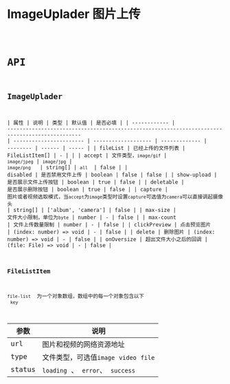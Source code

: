 # ImageUplader 图片上传

<code src="./demos/demo1.tsx" />

# API

## ImageUplader

| 属性         | 说明                                                                                           | 类型                    | 默认值              | 是否必填      |
| ------------ | ---------------------------------------------------------------------------------------------- | ----------------------- | ------------------- | ------------- | -------- | ------ | ----- |
| fileList     | 已经上传的文件列表                                                                             | FileListItem[]          | -                   |               |
| accept       | 文件类型，`image/gif`                                                                          | `image/jpeg`            | `image/jpg`         | `image/png`   | string[] | `all`  | false |
| disabled     | 是否禁用文件上传                                                                               | boolean                 | false               | false         |
| show-upload  | 是否展示文件上传按钮                                                                           | boolean                 | true                | false         |
| deletable    | 是否展示删除按钮                                                                               | boolean                 | true                | false         |
| capture      | 图片或者视频选取模式，当`accept`为`image`类型时设置`capture`可选值为`camera`可以直接调起摄像头 | string[]                | ['album', 'camera'] | false         |
| max-size     | 文件大小限制，单位为`byte`                                                                     | number                  | -                   | false         |
| max-count    | 文件上传数量限制                                                                               | number                  | -                   | false         |
| clickPreview | 点击预览图片                                                                                   | (index: number) => void | -                   | false         |
| delete       | 删除图片                                                                                       | (index: number) => void | -                   | false         |
| onOversize   | 超出文件大小之后的回调                                                                         | (file: File) => void    | -                   | false         |

### FileListItem

`file-list`  为一个对象数组，数组中的每一个对象包含以下  `key`

| 参数   | 说明                                   |
| ------ | -------------------------------------- |
| url    | 图片和视频的网络资源地址               |
| type   | 文件类型，可选值`image` `video` `file` |
| status | `loading` 、 `error`、 `success`       |
